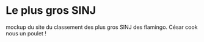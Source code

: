# Le plus gros SINJ
mockup du site du classement des plus gros SINJ des flamingo. César cook nous un poulet !
